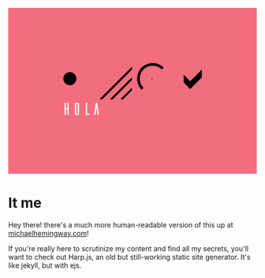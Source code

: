 ![Hola](public/assets/img/home/home.png)

# It me
Hey there! there's a much more human-readable version of this up at [michaelhemingway.com](https://michaelhemingway.com)!

If you're really here to scrutinize my content and find all my secrets, you'll want to check out Harp.js, an old but still-working static site generator. It's like jekyll, but with ejs.
